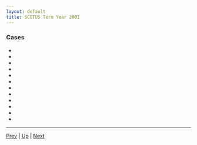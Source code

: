 ```yaml
---
layout: default
title: SCOTUS Term Year 2001
---
```


### Cases
*  []()
*  []()
*  []()
*  []()
*  []()
*  []()
*  []()
*  []()
*  []()
*  []()
*  []()
*  []()

---

[Prev](../2000/README.md) | [Up](../README.md) | [Next](../2002/README.md)
